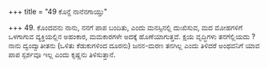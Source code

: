+++
title = "49 ಕೊನ್ದೆ ನಾನೆನಗಾಯ್ತು"

+++
49. ಕೊಂದವನು ನಾನು, ನನಗೆ ಪಾಪ ಬಂದಿತು, ಎಂದು ಮನಸ್ಸಿನಲ್ಲಿ ದುಃಖಿಸುವ, ಮದ ಮೋಹಗಳಿಗೆ ಒಳಗಾಗುವ ವ್ಯಕ್ತಿಯಲ್ಲಿನ ಅಹಂಕಾರ, ಮಮಕಾರಗಳೇ ಅದಕ್ಕೆ ಹೊಣೆಯಾಗುತ್ತವೆ. ಕ್ಷಯ ವೃದ್ಧಿಗಳು ತನಗೆಲ್ಲಿಯದು ? ನಾನು ದ್ವಂದ್ವಾತೀತನು (ಒಳಿತು ಕೆಡುಕುಗಳಿಂದ ದೂರನು) ಜನನ-ಮರಣ ತನಗಿಲ್ಲ ಎಂದು ತಿಳಿದರೆ ಅಂಥವನಿಗೆ ಯಾವ ಪಾಪ ಸ್ಪರ್ಶವೂ ಇಲ್ಲ ಎಂದು ಕೃಷ್ಣನು ತಿಳಿಸುತ್ತಾನೆ.